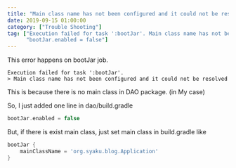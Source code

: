 ```yaml
---
title: "Main class name has not been configured and it could not be resolved"
date: 2019-09-15 01:00:00
category: ["Trouble Shooting"]
tag: ["Execution failed for task ':bootJar'. Main class name has not been configured and it could not be resolved",
      "bootJar.enabled = false"]
---
```


This error happens on bootJar job.

```shell script
Execution failed for task ':bootJar'.
> Main class name has not been configured and it could not be resolved
```


This is because there is no main class in DAO package. (in My case)



So, I just added one line in dao/build.gradle 


```groovy
bootJar.enabled = false
```


But, if there is exist main class, just set main class in build.gradle like


```groovy
bootJar {
    mainClassName = 'org.syaku.blog.Application'
}
```


